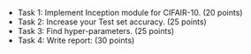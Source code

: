 - Task 1: Implement Inception module for CIFAIR-10. (20 points)
- Task 2: Increase your Test set accuracy. (25 points)
- Task 3: Find hyper-parameters. (25 points)
- Task 4: Write report: (30 points)
